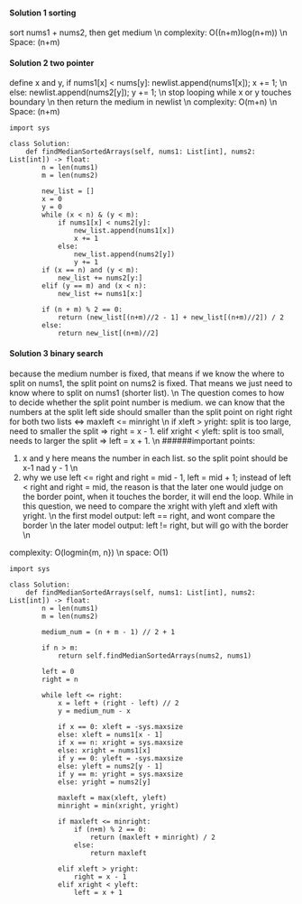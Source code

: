 #### Solution 1 sorting
sort nums1 + nums2, then get medium \n
complexity: O((n+m)log(n+m)) \n
Space: (n+m)


#### Solution 2 two pointer
define x and y, if nums1[x] < nums[y]: newlist.append(nums1[x]); x += 1; \n
else: newlist.append(nums2[y]); y += 1; \n
stop looping while x or y touches boundary \n
then return the medium in newlist \n
complexity: O(m+n) \n
Space: (n+m)

```
import sys

class Solution:
    def findMedianSortedArrays(self, nums1: List[int], nums2: List[int]) -> float:
        n = len(nums1)
        m = len(nums2)
        
        new_list = []
        x = 0
        y = 0
        while (x < n) & (y < m):
            if nums1[x] < nums2[y]:
                new_list.append(nums1[x])
                x += 1
            else:
                new_list.append(nums2[y])
                y += 1
        if (x == n) and (y < m):
            new_list += nums2[y:]
        elif (y == m) and (x < n):
            new_list += nums1[x:]
        
        if (n + m) % 2 == 0:
            return (new_list[(n+m)//2 - 1] + new_list[(n+m)//2]) / 2
        else:
            return new_list[(n+m)//2]
```


#### Solution 3 binary search
because the medium number is fixed, that means if we know the where to split on nums1, the split point on nums2 is fixed. That means we just need to know where to split on nums1 (shorter list). \n
The question comes to how to decide whether the split point number is medium. we can know that the numbers at the split left side should smaller than the split point on right right for both two lists <=> maxleft <= minright \n
if xleft > yright: split is too large, need to smaller the split => right = x - 1. elif xright < yleft: split is too small, needs to larger the split => left = x + 1. \n
######important points:
1. x and y here means the number in each list. so the split point should be x-1 nad y - 1 \n
2. why we use left <= right and right = mid - 1, left = mid + 1; instead of left < right and right = mid, the reason is that the later one would judge on the border point, when it touches the border, it will end the loop. While in this question, we need to compare the xright with yleft and xleft with yright. \n
the first model output: left == right, and wont compare the border \n
the later model output: left != right, but will go with the border \n

complexity: O(logmin{m, n}) \n
space: O(1)
```
import sys

class Solution:
    def findMedianSortedArrays(self, nums1: List[int], nums2: List[int]) -> float:
        n = len(nums1)
        m = len(nums2)
        
        medium_num = (n + m - 1) // 2 + 1
        
        if n > m:
            return self.findMedianSortedArrays(nums2, nums1)
    
        left = 0
        right = n
                
        while left <= right:
            x = left + (right - left) // 2
            y = medium_num - x 
            
            if x == 0: xleft = -sys.maxsize
            else: xleft = nums1[x - 1]
            if x == n: xright = sys.maxsize
            else: xright = nums1[x]
            if y == 0: yleft = -sys.maxsize
            else: yleft = nums2[y - 1]
            if y == m: yright = sys.maxsize
            else: yright = nums2[y]
            
            maxleft = max(xleft, yleft)
            minright = min(xright, yright)

            if maxleft <= minright:
                if (n+m) % 2 == 0:
                    return (maxleft + minright) / 2
                else:
                    return maxleft
                
            elif xleft > yright:
                right = x - 1
            elif xright < yleft:
                left = x + 1
```        